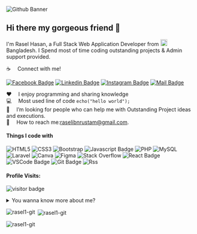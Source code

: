 ![Github Banner](https://i.postimg.cc/26yqZd7V/Blue-and-Violet-Simple-Fashion-Linked-In-Banner-1.png)

## Hi there my gorgeous friend 👋

I'm Rasel Hasan, a Full Stack Web Application Developer from <img src="https://i.postimg.cc/PJ5fvdbh/1024px-Flag-of-Bangladesh-svg.png" width="18"/> Bangladesh. I Spend most of time coding outstanding projects & Admin support provided.

:coffee: &emsp;Connect with me!

[![Facebook Badge](https://img.shields.io/badge/Facebook-1877F2?style=for-the-badge&logo=facebook&logoColor=white)](https://www.facebook.com/raselibnrustam75/) [![Linkedin Badge](https://img.shields.io/badge/LinkedIn-0077B5?style=for-the-badge&logo=linkedin&logoColor=white)](https://www.linkedin.com/in/raselibnrustam75/) [![Instagram Badge](https://img.shields.io/badge/Instagram-E4405F?style=for-the-badge&logo=instagram&logoColor=white)](https://www.instagram.com/raselibnrustam75/) [![Mail Badge](https://img.shields.io/badge/Gmail-D14836?style=for-the-badge&logo=gmail&logoColor=white)](mailto:raselibnrustam@gmail.com
)

:hearts: &emsp;I enjoy programming and sharing knowledge <br/>
:computer: &emsp;Most used line of code `echo("hello world");` <br/>
🤔 &emsp;I’m looking for people who can help me with Outstanding Project ideas and executions.<br/>
:e-mail: &emsp;How to reach me:raselibnrustam@gmail.com.<br/>


#### Things I code with

![HTML5](https://img.shields.io/badge/html5-%23E34F26.svg?style=for-the-badge&logo=html5&logoColor=white) ![CSS3](https://img.shields.io/badge/css3-%231572B6.svg?style=for-the-badge&logo=css3&logoColor=white) ![Bootstrap](https://img.shields.io/badge/bootstrap-%23563D7C.svg?style=for-the-badge&logo=bootstrap&logoColor=white) ![Javascript Badge](https://img.shields.io/badge/-Javascript-F0DB4F?style=for-the-badge&labelColor=black&logo=javascript&logoColor=F0DB4F) ![PHP](https://img.shields.io/badge/php-%23777BB4.svg?style=for-the-badge&logo=php&logoColor=white) ![MySQL](https://img.shields.io/badge/mysql-%2300f.svg?style=for-the-badge&logo=mysql&logoColor=white)  ![Laravel](https://img.shields.io/badge/laravel-%23FF2D20.svg?style=for-the-badge&logo=laravel&logoColor=white) ![Canva](https://img.shields.io/badge/Canva-%2300C4CC.svg?style=for-the-badge&logo=Canva&logoColor=white) ![Figma](https://img.shields.io/badge/figma-%23F24E1E.svg?style=for-the-badge&logo=figma&logoColor=white) ![Stack Overflow](https://img.shields.io/badge/-Stackoverflow-FE7A16?style=for-the-badge&logo=stack-overflow&logoColor=white) ![React Badge](https://img.shields.io/badge/-React-61DBFB?style=for-the-badge&labelColor=black&logo=react&logoColor=61DBFB) ![VSCode Badge](https://img.shields.io/badge/Visual_Studio-5C2D91?style=for-the-badge&logo=visual%20studio&logoColor=white) ![Git Badge](https://img.shields.io/badge/Git-F05032?style=for-the-badge&logo=git&logoColor=white) ![Rss](https://img.shields.io/badge/rss-F88900?style=for-the-badge&logo=rss&logoColor=white)






#### Profile Visits:
![visitor badge](https://visitor-badge.glitch.me/badge?page_id=rasel1-git.visitor-badge&left_color=red&right_color=green) 

<details>
<summary>
  You wanna know more about me?
</summary>

<br >

I love sharing knowledge and putting tutorials, courses and posts together for helping other developers.


#### Github Stats

![Rasel Hasan's github stats](https://github-readme-stats.vercel.app/api?username=rasel1-git&count_private=true&theme=tokyonight&hide=contribs,prs)

</details>


<p><img align="left" src="https://github-readme-stats.vercel.app/api/top-langs?username=rasel1-git&show_icons=true&locale=en&layout=compact" alt="rasel1-git" /></p>

<p>&nbsp;<img align="center" src="https://github-readme-stats.vercel.app/api?username=rasel1-git&show_icons=true&locale=en" alt="rasel1-git" /></p>

<p><img align="center" src="https://github-readme-streak-stats.herokuapp.com/?user=rasel1-git&" alt="rasel1-git" /></p>
